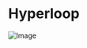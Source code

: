 # Hyperloop

![Image](https://github.com/joe7575/Minetest-Hyperloop/blob/master/textures/hyperloop_tube_wifi_inventory.png)

